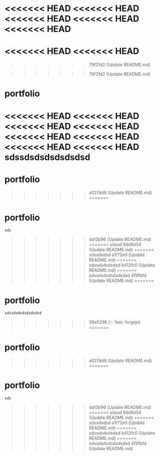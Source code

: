 <<<<<<< HEAD
<<<<<<< HEAD
<<<<<<< HEAD
<<<<<<< HEAD
<<<<<<< HEAD
=======

<<<<<<< HEAD
<<<<<<< HEAD
=======

>>>>>>> 79f31d2 (Update README.md)

>>>>>>> 79f31d2 (Update README.md)
# portfolio

<<<<<<< HEAD
<<<<<<< HEAD
<<<<<<< HEAD
<<<<<<< HEAD
<<<<<<< HEAD
<<<<<<< HEAD
<<<<<<< HEAD
<<<<<<< HEAD
    sdssdsdsdsdsdsdsd
=======
# portfolio

    
>>>>>>> a027dd8 (Update README.md)
=======
# portfolio

    sds
>>>>>>> da13b96 (Update README.md)
=======
    sdssd
>>>>>>> 9dd8d54 (Update README.md)
=======
    sdssdsdsd
>>>>>>> a1f72e0 (Update README.md)
=======
    sdssdsdsdsdsd
>>>>>>> b412fc0 (Update README.md)
=======
    sdssdsdsdsdsdsdsd
>>>>>>> 4f6fbfd (Update README.md)
=======
# portfolio

    sdssdsdsdsdsdsdsd
>>>>>>> 39e5296 (:sparkles: feat: forgejo)
=======
# portfolio

    
>>>>>>> a027dd8 (Update README.md)
=======
# portfolio

    sds
>>>>>>> da13b96 (Update README.md)
=======
    sdssd
>>>>>>> 9dd8d54 (Update README.md)
=======
    sdssdsdsd
>>>>>>> a1f72e0 (Update README.md)
=======
    sdssdsdsdsdsd
>>>>>>> b412fc0 (Update README.md)
=======
    sdssdsdsdsdsdsdsd
>>>>>>> 4f6fbfd (Update README.md)
